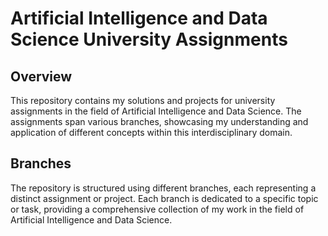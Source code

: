 # Artificial Intelligence and Data Science University Assignments
## Overview
This repository contains my solutions and projects for university assignments in the field of Artificial Intelligence and Data Science. The assignments span various branches, showcasing my understanding and application of different concepts within this interdisciplinary domain.
## Branches
The repository is structured using different branches, each representing a distinct assignment or project. Each branch is dedicated to a specific topic or task, providing a comprehensive collection of my work in the field of Artificial Intelligence and Data Science.
